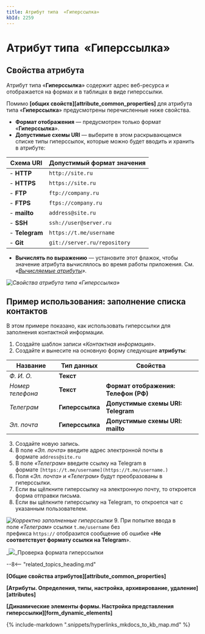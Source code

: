 ```yaml
---
title: Атрибут типа  «Гиперссылка»
kbId: 2259
---
```


# Атрибут типа  «Гиперссылка»

## Свойства атрибута

Атрибут типа «**Гиперссылка**» содержит адрес веб-ресурса и отображается на формах и в таблицах в виде гиперссылки.

Помимо **[общих свойств][attribute_common_properties]** для атрибута типа «**Гиперссылка**» предусмотрены перечисленные ниже свойства.

- **Формат отображения** — предусмотрен только формат «**Гиперссылка**».
- **Допустимые схемы URI** — выберите в этом раскрывающемся списке типы гиперссылок, которые можно будет вводить и хранить в атрибуте:

| Схема URI | Допустимый формат значения |
| --- | --- |
| - **HTTP** | `http://site.ru` |
| - **HTTPS** | `https://site.ru` |
| - **FTP** | `ftp://company.ru` |
| - **FTPS** | `ftps://company.ru` |
| - **mailto** | `address@site.ru` |
| - **SSH** | `ssh://user@server.ru` |
| - **Telegram** | `https://t.me/username` |
| - **Git** | `git://server.ru/repository` |
- **Вычислять по выражению** — установите этот флажок, чтобы значение атрибута вычислялось во время работы приложения. См. *«[Вычисляемые атрибуты](https://kb.comindware.ru/article.php?id=2254)».*

_![Свойства атрибута типа «Гиперссылка»](https://kb.comindware.ru/assets/attribute_hyperlink_properties.png)_

## Пример использования: заполнение списка контактов

В этом примере показано, как использовать гиперссылки для заполнения контактной информации.

1. Создайте шаблон записи «*Контактная информация*».
2. Создайте и вынесите на основную форму следующие **атрибуты**:

| Название | Тип данных | Свойства |
| --- | --- | --- |
| *Ф. И. О.* | **Текст** |  |
| *Номер телефона* | **Текст** | **Формат отображения: Телефон (РФ)** |
| *Телеграм* | **Гиперссылка** | **Допустимые схемы URI: Telegram** |
| *Эл. почта* | **Гиперссылка** | **Допустимые схемы URI: mailto** |
3. Создайте новую запись.
4. В поле *«Эл. почта»* введите адрес электронной почты в формате `address@site.ru`
5. В поле *«Телеграм»* введите ссылку на Telegram в формате `[https://t.me/username](https://t.me/username.)`
6. Поля *«Эл. почта»* и *«Телеграм»* будут преобразованы в гиперссылки.
7. Если вы щёлкните гиперссылку на электронную почту, то откроется форма отправки письма.
8. Если вы щёлкните гиперссылку на Telegram, то откроется чат с указанным пользователем.

_![Корректно заполненные гиперссылки](https://kb.comindware.ru/assets/img_6682b70329047.png)_
9. При попытке ввода в поле *«Телеграм»* ссылки `t.me/username` без префикса `https://` отобразится сообщение об ошибке «**Не соответствует формату ссылки на Telegram**».

_![](https://kb.comindware.ru/assets/img_6682b6c5e5402.png)_Проверка формата гиперссылки

--8<-- "related_topics_heading.md"

**[Общие свойства атрибутов][attribute_common_properties]**

**[Атрибуты. Определения, типы, настройка, архивирование, удаление][attributes]**

**[Динамические элементы формы. Настройка представления гиперссылки][form_dynamic_elements]**



{% include-markdown ".snippets/hyperlinks_mkdocs_to_kb_map.md" %}
